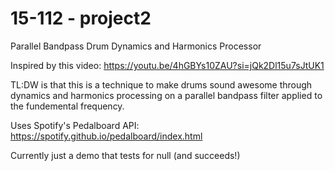 # 15-112 - project2

Parallel Bandpass Drum Dynamics and Harmonics Processor

Inspired by this video: https://youtu.be/4hGBYs10ZAU?si=jQk2Dl15u7sJtUK1

TL:DW is that this is a technique to make drums sound awesome through dynamics and harmonics processing on a parallel bandpass filter applied to the fundemental frequency.

Uses Spotify's Pedalboard API: https://spotify.github.io/pedalboard/index.html

Currently just a demo that tests for null (and succeeds!)
